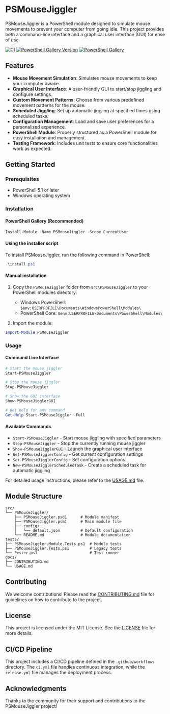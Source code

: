 # PSMouseJiggler

PSMouseJiggler is a PowerShell module designed to simulate mouse movements to prevent your computer from going idle. This project provides both a command-line interface and a graphical user interface (GUI) for ease of use.

![CI](https://github.com/PowerShellYoungTeam/PSMouseJiggler/actions/workflows/ci.yml/badge.svg)
[![PowerShell Gallery Version](https://img.shields.io/powershellgallery/v/PSMouseJiggler)](https://www.powershellgallery.com/packages/PSMouseJiggler)
[![PowerShell Gallery](https://img.shields.io/powershellgallery/dt/PSMouseJiggler)](https://www.powershellgallery.com/packages/PSMouseJiggler)

## Features

- **Mouse Movement Simulation**: Simulates mouse movements to keep your computer awake.
- **Graphical User Interface**: A user-friendly GUI to start/stop jiggling and configure settings.
- **Custom Movement Patterns**: Choose from various predefined movement patterns for the mouse.
- **Scheduled Jiggling**: Set up automatic jiggling at specified times using scheduled tasks.
- **Configuration Management**: Load and save user preferences for a personalized experience.
- **PowerShell Module**: Properly structured as a PowerShell module for easy installation and management.
- **Testing Framework**: Includes unit tests to ensure core functionalities work as expected.

## Getting Started

### Prerequisites

- PowerShell 5.1 or later
- Windows operating system

### Installation

#### PowerShell Gallery (Recommended)

```powershell
Install-Module -Name PSMouseJiggler -Scope CurrentUser
```

#### Using the installer script
To install PSMouseJiggler, run the following command in PowerShell:

```powershell
.\install.ps1
```

#### Manual installation

1. Copy the `PSMouseJiggler` folder from `src\PSMouseJiggler` to your PowerShell modules directory:
   - Windows PowerShell: `$env:USERPROFILE\Documents\WindowsPowerShell\Modules\`
   - PowerShell Core: `$env:USERPROFILE\Documents\PowerShell\Modules\`

2. Import the module:
```powershell
Import-Module PSMouseJiggler
```

### Usage

#### Command Line Interface
```powershell
# Start the mouse jiggler
Start-PSMouseJiggler

# Stop the mouse jiggler
Stop-PSMouseJiggler

# Show the GUI interface
Show-PSMouseJigglerGUI

# Get help for any command
Get-Help Start-PSMouseJiggler -Full
```

#### Available Commands
- `Start-PSMouseJiggler` - Start mouse jiggling with specified parameters
- `Stop-PSMouseJiggler` - Stop the currently running mouse jiggler
- `Show-PSMouseJigglerGUI` - Launch the graphical user interface
- `Get-PSMouseJigglerConfig` - Get current configuration settings
- `Set-PSMouseJigglerConfig` - Set configuration options
- `New-PSMouseJigglerScheduledTask` - Create a scheduled task for automatic jiggling

For detailed usage instructions, please refer to the [USAGE.md](docs/USAGE.md) file.

## Module Structure

```
src/
└── PSMouseJiggler/
    ├── PSMouseJiggler.psd1      # Module manifest
    ├── PSMouseJiggler.psm1      # Main module file
    ├── config/
    │   └── default.json         # Default configuration
    └── README.md                # Module documentation
tests/
├── PSMouseJiggler.Module.Tests.ps1  # Module tests
├── PSMouseJiggler.Tests.ps1         # Legacy tests
└── Pester.ps1                       # Test runner
docs/
├── CONTRIBUTING.md
└── USAGE.md
```

## Contributing

We welcome contributions! Please read the [CONTRIBUTING.md](docs/CONTRIBUTING.md) file for guidelines on how to contribute to the project.

## License

This project is licensed under the MIT License. See the [LICENSE](LICENSE) file for more details.

## CI/CD Pipeline

This project includes a CI/CD pipeline defined in the `.github/workflows` directory. The `ci.yml` file handles continuous integration, while the `release.yml` file manages the deployment process.

## Acknowledgments

Thanks to the community for their support and contributions to the PSMouseJiggler project!
